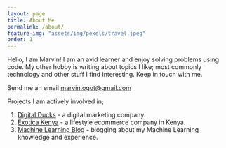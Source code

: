```yaml
---
layout: page
title: About Me
permalink: /about/
feature-img: "assets/img/pexels/travel.jpeg"
order: 1
---
```


Hello, I am Marvin! I am an avid learner and enjoy solving problems using code. My other hobby is writing about topics I like; most commonly technology and other stuff I find interesting. Keep in touch with me.

Send me an email [marvin.ogot@gmail.com](http://digitalducks.co.ke/)

Projects I am actively involved in;  
1. [Digital Ducks](https://digitalducks.co.ke/) - a digital marketing company.  
2. [Exotica Kenya](https://exotica.co.ke/) - a lifestyle ecommerce company in Kenya.  
3. [Machine Learning Blog](https://semasuka.github.io/blog//) - blogging about my Machine Learning knowledge and experience.

 
